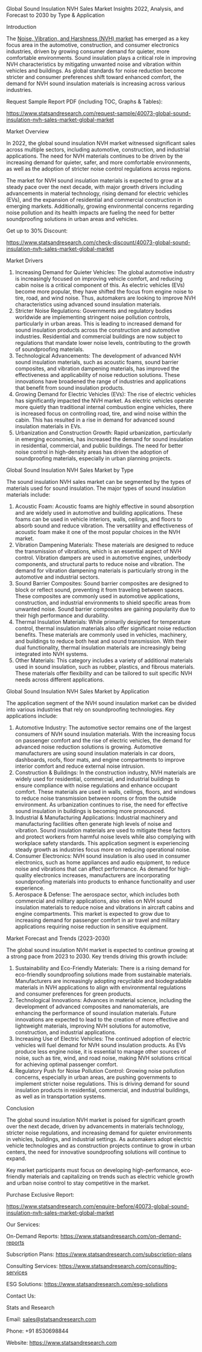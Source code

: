 ﻿Global Sound Insulation NVH Sales Market Insights 2022, Analysis, and Forecast to 2030 by Type & Application

Introduction

The [Noise, Vibration, and Harshness (NVH) market](https://www.statsandresearch.com/report/40073-global-sound-insulation-nvh-sales-market-global-market) has emerged as a key focus area in the automotive, construction, and consumer electronics industries, driven by growing consumer demand for quieter, more comfortable environments. Sound insulation plays a critical role in improving NVH characteristics by mitigating unwanted noise and vibration within vehicles and buildings. As global standards for noise reduction become stricter and consumer preferences shift toward enhanced comfort, the demand for NVH sound insulation materials is increasing across various industries.

Request Sample Report PDF (including TOC, Graphs & Tables):

<https://www.statsandresearch.com/request-sample/40073-global-sound-insulation-nvh-sales-market-global-market>

Market Overview

In 2022, the global sound insulation NVH market witnessed significant sales across multiple sectors, including automotive, construction, and industrial applications. The need for NVH materials continues to be driven by the increasing demand for quieter, safer, and more comfortable environments, as well as the adoption of stricter noise control regulations across regions.

The market for NVH sound insulation materials is expected to grow at a steady pace over the next decade, with major growth drivers including advancements in material technology, rising demand for electric vehicles (EVs), and the expansion of residential and commercial construction in emerging markets. Additionally, growing environmental concerns regarding noise pollution and its health impacts are fueling the need for better soundproofing solutions in urban areas and vehicles.

Get up to 30% Discount:

<https://www.statsandresearch.com/check-discount/40073-global-sound-insulation-nvh-sales-market-global-market>

Market Drivers

1. Increasing Demand for Quieter Vehicles: The global automotive industry is increasingly focused on improving vehicle comfort, and reducing cabin noise is a critical component of this. As electric vehicles (EVs) become more popular, they have shifted the focus from engine noise to tire, road, and wind noise. Thus, automakers are looking to improve NVH characteristics using advanced sound insulation materials.
1. Stricter Noise Regulations: Governments and regulatory bodies worldwide are implementing stringent noise pollution controls, particularly in urban areas. This is leading to increased demand for sound insulation products across the construction and automotive industries. Residential and commercial buildings are now subject to regulations that mandate lower noise levels, contributing to the growth of soundproofing materials.
1. Technological Advancements: The development of advanced NVH sound insulation materials, such as acoustic foams, sound barrier composites, and vibration dampening materials, has improved the effectiveness and applicability of noise reduction solutions. These innovations have broadened the range of industries and applications that benefit from sound insulation products.
1. Growing Demand for Electric Vehicles (EVs): The rise of electric vehicles has significantly impacted the NVH market. As electric vehicles operate more quietly than traditional internal combustion engine vehicles, there is increased focus on controlling road, tire, and wind noise within the cabin. This has resulted in a rise in demand for advanced sound insulation materials in EVs.
1. Urbanization and Construction Growth: Rapid urbanization, particularly in emerging economies, has increased the demand for sound insulation in residential, commercial, and public buildings. The need for better noise control in high-density areas has driven the adoption of soundproofing materials, especially in urban planning projects.

Global Sound Insulation NVH Sales Market by Type

The sound insulation NVH sales market can be segmented by the types of materials used for sound insulation. The major types of sound insulation materials include:

1. Acoustic Foam: Acoustic foams are highly effective in sound absorption and are widely used in automotive and building applications. These foams can be used in vehicle interiors, walls, ceilings, and floors to absorb sound and reduce vibration. The versatility and effectiveness of acoustic foam make it one of the most popular choices in the NVH market.
1. Vibration Dampening Materials: These materials are designed to reduce the transmission of vibrations, which is an essential aspect of NVH control. Vibration dampers are used in automotive engines, underbody components, and structural parts to reduce noise and vibration. The demand for vibration dampening materials is particularly strong in the automotive and industrial sectors.
1. Sound Barrier Composites: Sound barrier composites are designed to block or reflect sound, preventing it from traveling between spaces. These composites are commonly used in automotive applications, construction, and industrial environments to shield specific areas from unwanted noise. Sound barrier composites are gaining popularity due to their high performance and durability.
1. Thermal Insulation Materials: While primarily designed for temperature control, thermal insulation materials also offer significant noise reduction benefits. These materials are commonly used in vehicles, machinery, and buildings to reduce both heat and sound transmission. With their dual functionality, thermal insulation materials are increasingly being integrated into NVH systems.
1. Other Materials: This category includes a variety of additional materials used in sound insulation, such as rubber, plastics, and fibrous materials. These materials offer flexibility and can be tailored to suit specific NVH needs across different applications.

Global Sound Insulation NVH Sales Market by Application

The application segment of the NVH sound insulation market can be divided into various industries that rely on soundproofing technologies. Key applications include:

1. Automotive Industry: The automotive sector remains one of the largest consumers of NVH sound insulation materials. With the increasing focus on passenger comfort and the rise of electric vehicles, the demand for advanced noise reduction solutions is growing. Automotive manufacturers are using sound insulation materials in car doors, dashboards, roofs, floor mats, and engine compartments to improve interior comfort and reduce external noise intrusion.
1. Construction & Buildings: In the construction industry, NVH materials are widely used for residential, commercial, and industrial buildings to ensure compliance with noise regulations and enhance occupant comfort. These materials are used in walls, ceilings, floors, and windows to reduce noise transmission between rooms or from the outside environment. As urbanization continues to rise, the need for effective sound insulation in buildings is becoming more pronounced.
1. Industrial & Manufacturing Applications: Industrial machinery and manufacturing facilities often generate high levels of noise and vibration. Sound insulation materials are used to mitigate these factors and protect workers from harmful noise levels while also complying with workplace safety standards. This application segment is experiencing steady growth as industries focus more on reducing operational noise.
1. Consumer Electronics: NVH sound insulation is also used in consumer electronics, such as home appliances and audio equipment, to reduce noise and vibrations that can affect performance. As demand for high-quality electronics increases, manufacturers are incorporating soundproofing materials into products to enhance functionality and user experience.
1. Aerospace & Defense: The aerospace sector, which includes both commercial and military applications, also relies on NVH sound insulation materials to reduce noise and vibrations in aircraft cabins and engine compartments. This market is expected to grow due to increasing demand for passenger comfort in air travel and military applications requiring noise reduction in sensitive equipment.

Market Forecast and Trends (2023-2030)

The global sound insulation NVH market is expected to continue growing at a strong pace from 2023 to 2030. Key trends driving this growth include:

1. Sustainability and Eco-Friendly Materials: There is a rising demand for eco-friendly soundproofing solutions made from sustainable materials. Manufacturers are increasingly adopting recyclable and biodegradable materials in NVH applications to align with environmental regulations and consumer preferences for green products.
1. Technological Innovations: Advances in material science, including the development of advanced composites and nanomaterials, are enhancing the performance of sound insulation materials. Future innovations are expected to lead to the creation of more effective and lightweight materials, improving NVH solutions for automotive, construction, and industrial applications.
1. Increasing Use of Electric Vehicles: The continued adoption of electric vehicles will fuel demand for NVH sound insulation products. As EVs produce less engine noise, it is essential to manage other sources of noise, such as tire, wind, and road noise, making NVH solutions critical for achieving optimal passenger comfort.
1. Regulatory Push for Noise Pollution Control: Growing noise pollution concerns, especially in urban areas, are pushing governments to implement stricter noise regulations. This is driving demand for sound insulation products in residential, commercial, and industrial buildings, as well as in transportation systems.

Conclusion

The global sound insulation NVH market is poised for significant growth over the next decade, driven by advancements in materials technology, stricter noise regulations, and increasing demand for quieter environments in vehicles, buildings, and industrial settings. As automakers adopt electric vehicle technologies and as construction projects continue to grow in urban centers, the need for innovative soundproofing solutions will continue to expand.

Key market participants must focus on developing high-performance, eco-friendly materials and capitalizing on trends such as electric vehicle growth and urban noise control to stay competitive in the market.

Purchase Exclusive Report:

https://www.statsandresearch.com/enquire-before/40073-global-sound-insulation-nvh-sales-market-global-market



Our Services:

On-Demand Reports: <https://www.statsandresearch.com/on-demand-reports>

Subscription Plans: <https://www.statsandresearch.com/subscription-plans>

Consulting Services: <https://www.statsandresearch.com/consulting-services>

ESG Solutions: <https://www.statsandresearch.com/esg-solutions>

Contact Us:

Stats and Research

Email: <sales@statsandresearch.com>

Phone: +91 8530698844

Website: <https://www.statsandresearch.com>

